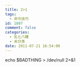 ```yaml
---
title: 2>1
tags:
  - 命令技巧
id: 1807
comment: false
categories:
  - 乱七八糟
  - 未分类
date: 2011-07-21 16:54:00
---
```


echo $BADTHING > /dev/null 2>&1